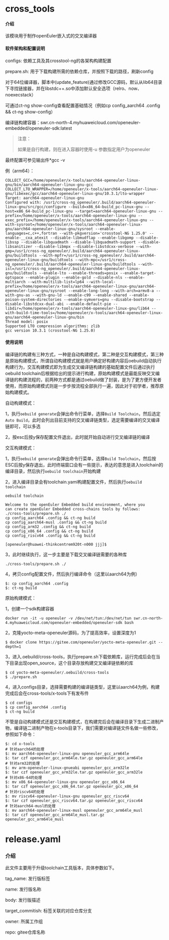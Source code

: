 # cross_tools

#### 介绍

该模块用于制作openEuler嵌入式的交叉编译器

#### 软件架构和配置说明

configs:  依赖工具及其crosstool-ng的各架构构建配置

prepare.sh: 用于下载构建所需的依赖仓库，并按照下载的路径，刷新config

对于64位编译器，脚本中(update_feature)通过修改GCC源码，默认从lib64目录下寻找链接器，并在libstdc++.so中添加默认安全选项（relro、now、noexecstack）

可通过ct-ng show-config查看配置基础情况（例如cp config_aarch64 .config && ct-ng show-config）

编译链构建容器：swr.cn-north-4.myhuaweicloud.com/openeuler-embedded/openeuler-sdk:latest

> 注意：
>
> 如果是自行构建，则在进入容器时使用-u 参数指定用户为openeuler

最终配置可参见输出件*gcc -v

例（arm64）：

````
COLLECT_GCC=/home/openeuler/x-tools/aarch64-openeuler-linux-gnu/bin/aarch64-openeuler-linux-gnu-gcc
COLLECT_LTO_WRAPPER=/home/openeuler/x-tools/aarch64-openeuler-linux-gnu/libexec/gcc/aarch64-openeuler-linux-gnu/10.3.1/lto-wrapper
Target: aarch64-openeuler-linux-gnu
Configured with: /usr1/cross-ng_openeuler/.build/aarch64-openeuler-linux-gnu/src/gcc/configure --build=x86_64-build_pc-linux-gnu --host=x86_64-build_pc-linux-gnu --target=aarch64-openeuler-linux-gnu --prefix=/home/openeuler/x-tools/aarch64-openeuler-linux-gnu --exec_prefix=/home/openeuler/x-tools/aarch64-openeuler-linux-gnu --with-sysroot=/home/openeuler/x-tools/aarch64-openeuler-linux-gnu/aarch64-openeuler-linux-gnu/sysroot --enable-languages=c,c++,fortran --with-pkgversion='crosstool-NG 1.25.0' --enable-__cxa_atexit --disable-libmudflap --enable-libgomp --disable-libssp --disable-libquadmath --disable-libquadmath-support --disable-libsanitizer --disable-libmpx --disable-libstdcxx-verbose --with-gmp=/usr1/cross-ng_openeuler/.build/aarch64-openeuler-linux-gnu/buildtools --with-mpfr=/usr1/cross-ng_openeuler/.build/aarch64-openeuler-linux-gnu/buildtools --with-mpc=/usr1/cross-ng_openeuler/.build/aarch64-openeuler-linux-gnu/buildtools --with-isl=/usr1/cross-ng_openeuler/.build/aarch64-openeuler-linux-gnu/buildtools --enable-lto --enable-threads=posix --enable-target-optspace --enable-plugin --enable-gold --disable-nls --enable-multiarch --with-multilib-list=lp64 --with-local-prefix=/home/openeuler/x-tools/aarch64-openeuler-linux-gnu/aarch64-openeuler-linux-gnu/sysroot --enable-long-long --with-arch=armv8-a --with-gnu-as --with-gnu-ld --enable-c99 --enable-shared --enable-poison-system-directories --enable-symvers=gnu --disable-bootstrap --disable-libstdcxx-dual-abi --enable-default-pie --libdir=/home/openeuler/x-tools/aarch64-openeuler-linux-gnu/lib64 --with-build-time-tools=/home/openeuler/x-tools/aarch64-openeuler-linux-gnu/aarch64-openeuler-linux-gnu/bin
Thread model: posix
Supported LTO compression algorithms: zlib
gcc version 10.3.1 (crosstool-NG 1.25.0)
````

#### 使用说明

编译链的构建有三种方式，一种是自动构建模式，第二种是交互构建模式，第三种是原始构建模式，所谓自动构建模式就是用户确定好构建内容后oebuild自动执行构建行为，交互构建模式即为生成交叉编译链构建的基础配置文件后通过执行oebuild toolchain后根据给出的提示进行构建，原始构建模式是最能反映交叉编译链的构建流程的，前两种方式都是通过oebuild做了封装，是为了更方便开发者使用，而原始构建模式则是一步步按流程全部执行一遍，因此对于初学者，推荐原始构建模式。

自动构建模式：

1，执行`oebuild generate`会弹出命令行菜单，选择`Build Toolchain`，然后选定`Auto Build`，此时会列出目前支持的交叉编译链类型，选定需要编译的交叉编译链即可，可以多选

2，按esc后按y保存配置文件退出，此时就开始自动进行交叉编译链的编译

交互构建模式：

1，执行`oebuild generate`会弹出命令行菜单，选择`Build Toolchain`，然后按ESC后按y保存退出，此时终端窗口会有一些提示，表达的意思是进入toolchain的编译目录，然后执行`oebuild toolchain`开始构建

2，进入编译目录会有toolchain.yaml构建配置文件，然后执行`oebuild toolchain`

````
oebuild toolchain

Welcome to the openEuler Embedded build environment, where you
can create openEuler Embedded cross-chains tools by follows:
./cross-tools/prepare.sh ./
cp config_aarch64 .config && ct-ng build
cp config_aarch64-musl .config && ct-ng build
cp config_arm32 .config && ct-ng build
cp config_x86_64 .config && ct-ng build
cp config_riscv64 .config && ct-ng build

[openeuler@huawei-thinkcentrem920t-n000 jjj]$
````
3，此时继续执行，这一步主要是下载交叉编译链需要的各种库

```
./cross-tools/prepare.sh ./
```

4，拷贝config配置文件，然后执行编译命令（这里以aarch64为例）

```
$: cp config_aarch64 .config
$: ct-ng build
```

原始构建模式：

1，创建一个sdk构建容器

```
docker run -it -u openeuler -v /dev/net/tun:/dev/net/tun swr.cn-north-4.myhuaweicloud.com/openeuler-embedded/openeuler-sdk bash
```

2，克隆yocto-meta-openeuler源码，为了提高效率，设置深度为1

```
$ docker clone https://gitee.com/openeuler/yocto-meta-openeuler.git --depth=1
```

3，进入.oebuild/cross-tools，执行prepare.sh下载依赖库，运行完成后会在当下目录出现open_source，这个目录存放构建交叉编译链依赖的库

```
$ cd yocto-meta-openeuler/.oebuild/cross-tools
$ ./prepare.sh
```

4，进入configs目录，选择需要构建的编译链类型，这里以aarch64为例，构建完成后会在cross-tools/x-tools下有发布件

```
$ cd configs
$ cp config_aarch64 .config
$ ct-ng build
```

不管是自动构建模式还是交互构建模式，在构建完后会在编译目录下生成二进制产物，编译链二进制产物在x-tools目录下，我们需要对编译链文件名做一些修改，参照如下命令：

````
$: cd x-tools
# 针对aarch64的处理
$: mv aarch64-openeuler-linux-gnu openeuler_gcc_arm64le
$: tar czf openeuler_gcc_arm64le.tar.gz openeuler_gcc_arm64le
# 针对arm32的处理
$: mv arm-openeuler-linux-gnueabi openeuler_gcc_arm32le
$: tar czf openeuler_gcc_arm32le.tar.gz openeuler_gcc_arm32le
# 针对x86-64的处理
$: mv x86_64-openeuler-linux-gnu openeuler_gcc_x86_64
$: tar czf openeuler_gcc_x86_64.tar.gz openeuler_gcc_x86_64
# 针对riscv64的处理
$: mv riscv64-openeuler-linux-gnu openeuler_gcc_riscv64
$: tar czf openeuler_gcc_riscv64.tar.gz openeuler_gcc_riscv64
# 针对aarch64-musl的处理
$: mv aarch64-openeuler-linux-musl openeuler_gcc_arm64le_musl
$: tar czf openeuler_gcc_arm64le_musl.tar.gz openeuler_gcc_arm64le_musl
````

# release.yaml

### 介绍

此文件主要用于升级toolchain工具版本，具体参数如下。

tag_name: 发行版标签

name: 发行版名称

body: 发行版描述

target_commitish: 标签关联的对应仓库分支

owner: 所属工作组

repo: gitee仓库名称



